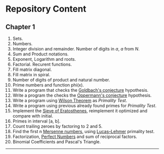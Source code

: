 <h1>Repository Content</h1>
 


<h2>Chapter 1</h2>

1. Sets.
2. Numbers.
3. Integer division and remainder. Number of digits in _a_, _a_ from _Ν_.
4. Sum and Product notations.
5. Exponent, Logarithm and roots.
6. Factorial. Recurent functions.
7. Fill matrix diagonal. 
8. Fill matrix in spiral.
9. Number of digits of product and natural number.
10. Prime numbers and function phi(x).
11. Write a program that checks the [Goldbach's conjecture][1] hypothesis.
12. Write a program the checks the [Oppermann's conjecture][2] hypothesis.
13. Write a program using [Wilson Theorem][3] as _Primality Test_.
14. Write a program using previous already found primes for _Primality Test_.
15. Implement the [Sieve of Eratosthenes][4], reimplement it optimized and compare with initial.
16. Primes in interval [a, b].
17. Count trailing zeroes by factoring to 2 and 5.
18. Find the first n [Mersenne numbers][5], using [Lucas–Lehmer][6] primality test.
19. Factorization, [Perfect Numbers][7] and sum of reciprocal factors.
20. Binomial Coefficients and Pascal's Triangle.



---


[1]:https://en.wikipedia.org/wiki/Goldbach%27s_conjecture
[2]:https://en.wikipedia.org/wiki/Oppermann%27s_conjecture
[3]:https://en.wikipedia.org/wiki/Wilson%27s_theorem
[4]:https://en.wikipedia.org/wiki/Sieve_of_Eratosthenes
[5]:https://en.wikipedia.org/wiki/Mersenne_prime
[6]:https://en.wikipedia.org/wiki/Lucas%E2%80%93Lehmer_primality_test
[7]:https://en.wikipedia.org/wiki/Perfect_number
